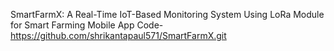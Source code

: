 SmartFarmX: A Real-Time IoT-Based Monitoring System Using LoRa Module for Smart Farming
Mobile App Code- https://github.com/shrikantapaul571/SmartFarmX.git
